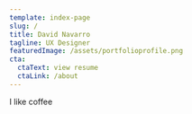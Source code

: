 ```yaml
---
template: index-page
slug: /
title: David Navarro
tagline: UX Designer
featuredImage: /assets/portfolioprofile.png
cta:
  ctaText: view resume
  ctaLink: /about
---
```

I like coffee
